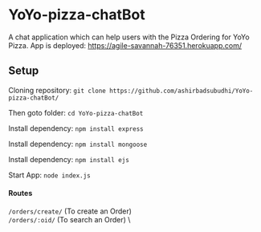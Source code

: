 # YoYo-pizza-chatBot
A chat application which can help users with the Pizza Ordering for YoYo Pizza.
App is deployed: https://agile-savannah-76351.herokuapp.com/

## **Setup**

Cloning repository: `git clone https://github.com/ashirbadsubudhi/YoYo-pizza-chatBot/` 

Then goto folder: `cd YoYo-pizza-chatBot`

Install dependency: `npm install express`

Install dependency: `npm install mongoose`

Install dependency: `npm install ejs`

Start App: `node index.js`

#### **Routes**

`/orders/create/`  (To create an Order) \
`/orders/:oid/`  (To search an Order) \
